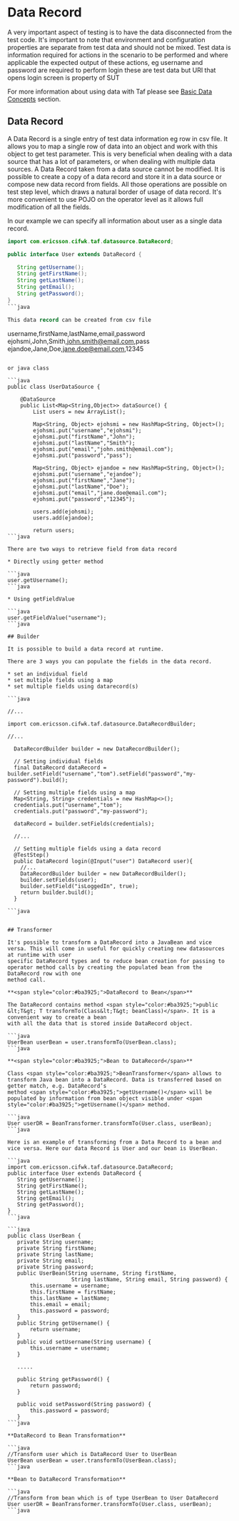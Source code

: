 <head>
   <title>Scenarios - Data Record</title>
</head>

# Data Record

A very important aspect of testing is to have the data disconnected from the test code. It's important to note that environment and configuration
properties are separate from test data and should not be mixed. Test data is information required for actions in the scenario to be performed and
where applicable the expected output of these actions, eg username and password are required to perform login these are test data but URI that opens
login screen is property of SUT

For more information about using data with Taf please see [Basic Data Concepts](basic_data_concepts.html) section.

## Data Record
A Data Record is a single entry of test data information eg row in csv file. It allows you to map a single row of data into an object and work with
this object to get test parameter. This is very beneficial when dealing with a data source that has a lot of parameters, or when dealing with
multiple data sources. A Data Record taken from a data source cannot be modified. It is possible to create a copy of a data record and store it
in a data source or compose new data record from fields. All those operations are possible on test step level, which draws a natural border of usage
of data record. It's more convenient to use POJO on the operator level as it allows full modification of all the fields.

In our example we can specify all information about user as a single data record.

```java
import com.ericsson.cifwk.taf.datasource.DataRecord;

public interface User extends DataRecord {

   String getUsername();
   String getFirstName();
   String getLastName();
   String getEmail();
   String getPassword();
}
```java

This data record can be created from csv file

```
username,firstName,lastName,email,password
ejohsmi,John,Smith,john.smith@email.com,pass
ejandoe,Jane,Doe,jane.doe@email.com,12345
```

or java class

```java
public class UserDataSource {

    @DataSource
    public List<Map<String,Object>> dataSource() {
        List users = new ArrayList();

        Map<String, Object> ejohsmi = new HashMap<String, Object>();
        ejohsmi.put("username","ejohsmi");
        ejohsmi.put("firstName","John");
        ejohsmi.put("lastName","Smith");
        ejohsmi.put("email","john.smith@email.com");
        ejohsmi.put("password","pass");

        Map<String, Object> ejandoe = new HashMap<String, Object>();
        ejohsmi.put("username","ejandoe");
        ejohsmi.put("firstName","Jane");
        ejohsmi.put("lastName","Doe");
        ejohsmi.put("email","jane.doe@email.com");
        ejohsmi.put("password","12345");

        users.add(ejohsmi);
        users.add(ejandoe);

        return users;
```java

There are two ways to retrieve field from data record

* Directly using getter method

```java
user.getUsername();
```java

* Using getFieldValue

```java
user.getFieldValue("username");
```java

## Builder

It is possible to build a data record at runtime.

There are 3 ways you can populate the fields in the data record.

* set an individual field
* set multiple fields using a map
* set multiple fields using datarecord(s)

```java

//...

import com.ericsson.cifwk.taf.datasource.DataRecordBuilder;

//...

  DataRecordBuilder builder = new DataRecordBuilder();

  // Setting individual fields
  final DataRecord dataRecord = builder.setField("username","tom").setField("password","my-password").build();

  // Setting multiple fields using a map
  Map<String, String> credentials = new HashMap<>();
  credentials.put("username","tom");
  credentials.put("password","my-password");

  dataRecord = builder.setFields(credentials);

  //...

  // Setting multiple fields using a data record
  @TestStep()
  public DataRecord login(@Input("user") DataRecord user){
    //...
    DataRecordBuilder builder = new DataRecordBuilder();
    builder.setFields(user);
    builder.setField("isLoggedIn", true);
    return builder.build();
  }

```java


## Transformer

It's possible to transform a DataRecord into a JavaBean and vice versa. This will come in useful for quickly creating new datasources at runtime with user
specific DataRecord types and to reduce bean creation for passing to operator method calls by creating the populated bean from the DataRecord row with one
method call.

**<span style="color:#ba3925;">DataRecord to Bean</span>**

The DataRecord contains method <span style="color:#ba3925;">public &lt;T&gt; T transformTo(Class&lt;T&gt; beanClass)</span>. It is a convenient way to create a bean
with all the data that is stored inside DataRecord object.

```java
UserBean userBean = user.transformTo(UserBean.class);
```java

**<span style="color:#ba3925;">Bean to DataRecord</span>**

Class <span style="color:#ba3925;">BeanTransformer</span> allows to transform Java bean into a DataRecord. Data is transferred based on getter match, e.g. DataRecord’s
method <span style="color:#ba3925;">getUsername()</span> will be populated by information from bean object visible under <span style="color:#ba3925;">getUsername()</span> method.

```java
User userDR = BeanTransformer.transformTo(User.class, userBean);
```java

Here is an example of transforming from a Data Record to a bean and vice versa. Here our data Record is User and our bean is UserBean.

```java
import com.ericsson.cifwk.taf.datasource.DataRecord;
public interface User extends DataRecord {
   String getUsername();
   String getFirstName();
   String getLastName();
   String getEmail();
   String getPassword();
}
```java

```java
public class UserBean {
   private String username;
   private String firstName;
   private String lastName;
   private String email;
   private String password;
   public UserBean(String username, String firstName,
                    String lastName, String email, String password) {
       this.username = username;
       this.firstName = firstName;
       this.lastName = lastName;
       this.email = email;
       this.password = password;
   }
   public String getUsername() {
       return username;
   }
   public void setUsername(String username) {
       this.username = username;
   }

   .....

   public String getPassword() {
       return password;
   }

   public void setPassword(String password) {
       this.password = password;
   }
```java

**DataRecord to Bean Transformation**

```java
//Transform user which is DataRecord User to UserBean
UserBean userBean = user.transformTo(UserBean.class);
```java

**Bean to DataRecord Transformation**

```java
//Transform from bean which is of type UserBean to User DataRecord
User userDR = BeanTransformer.transformTo(User.class, userBean);
```java
